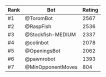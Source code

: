 Rank|Bot|Rating
---|---|---
#1|@ToromBot|2567
#2|@RaspFish|2536
#3|@Stockfish-MEDIUM|2337
#4|@colinbot|2078
#5|@OpeningsBot|2062
#6|@pawnrobot|1393
#7|@MinOpponentMoves|804

